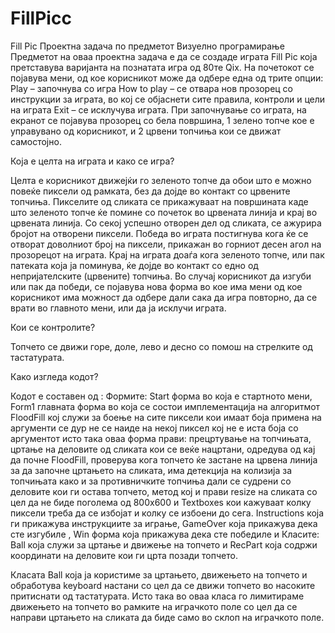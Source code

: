 # FillPicc
Fill Pic
Проектна задача по предметот Визуелно програмирање
Предметот на оваа проектна задача е да се создаде играта Fill Pic која претставува варијанта на познатата игра од 80те Qix. 
На почетокот се појавува мени, од кое корисникот може да одбере една од трите опции:  
Play – започнува со игрa 
How to play – се отвара нов прозорец со инструкции за играта, во кој се објаснети сите правила, контроли и цели на играта
 Exit –  се исклучува играта.
При започнување со играта, на екранот се појавува прозорец со бела површина,  1 зелено топче кое е управувано од корисникот, и 2 црвени топчиња кои се движат самостојно.

Која е целта на играта и како се игра?

Целта е корисникот движејќи го зеленото топче  да обои што е можно повеќе пиксели од рамката, без да дојде во контакт со црвените топчиња. Пикселите од сликата се прикажуваат на површината каде што зеленото топче ќе помине со почеток во црвената линија и крај во црвената линија. 
Со секој успешно отворен дел од сликата, се ажурира бројот на отворени пиксели. 
Победа во играта постигнува кога ќе се отворат доволниот број на пиксели, прикажан во горниот десен агол на прозорецот на играта.
Крај на играта доаѓа кога зеленото топче, или пак патеката која ја поминува, ќе дојде во контакт со едно од непријателските (црвените) топчиња.
Во случај корисникот да изгуби или пак да победи, се појавува нова форма во кое има мени од кое корисникот има можност да одбере дали сака да игра повторно, да се врати во главното мени, или да ја исклучи играта.

Кои се контролите?

Топчето се движи горе, доле, лево и десно со помош на стрелките од тастатурата. 

Како изгледа кодот?

Кодот е составен од :
 Формите:  Start форма во која е стартното мени, Form1 главната форма во која се состои имплементација на алгоритмот FloodFill кој служи за боење на сите пиксели кои имаат боја примена на аргументи се дур не се наиде на некој пиксел кој не е иста боја со аргументот исто така оваа форма прави: прецртување на топчињата, цртање на деловите од сликата кои се веќе нацртани, одредува од кај да почне FloodFill, проверува кога топчето ќе застане на црвена линија за да започне цртањето на сликата, има детекција на колизија за топчињата како и за противничките топчиња дали се судрени со деловите кои ги остава топчето, метод кој и прави resize на сликата со цел да не биде поголема од 800x600 и Textboxes кои кажуваат колку пиксели треба да се избојат и колку се избоени до сега. Instructions која ги прикажува инструкциите за играње, GameOver која прикажува дека сте изгубиле , Win форма која прикажува дека сте победиле  и Класите: Ball која служи за цртање и движење на топчето и RecPart која содржи координати на деловите кои ги црта позади топчето.

Класата Ball која ја користиме за цртањето, движењето на топчето и обработува keyboard настани со цел да се движи топчето во насоките притиснати од тастатурата. Исто така во оваа класа го лимитираме движењето на топчето во рамките на играчкото поле со цел да се направи цртањето на сликата да биде само во склоп на играчкото поле.
